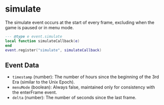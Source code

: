 # simulate

The simulate event occurs at the start of every frame, excluding when the game is paused or in menu mode.

```lua
--- @type e event.simulate
local function simulateCallback(e)
end
event.register("simulate", simulateCallback)
```

## Event Data

* `timestamp` (number): The number of hours since the beginning of the 3rd Era (similar to the Unix Epoch).
* `menuMode` (boolean): Always false, maintained only for consistency with the enterFrame event.
* `delta` (number): The number of seconds since the last frame.

